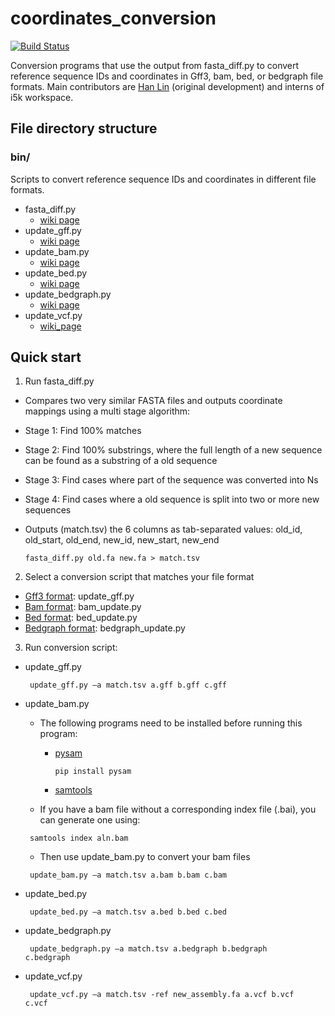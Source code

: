 # coordinates_conversion

[![Build Status](https://travis-ci.org/NAL-i5K/coordinates_conversion.svg?branch=master)](https://travis-ci.org/NAL-i5K/coordinates_conversion)

Conversion programs that use the output from fasta_diff.py to convert reference sequence IDs and coordinates in Gff3, bam, bed, or bedgraph file formats. Main contributors are [Han Lin](https://github.com/hotdogee) (original development) and interns of i5k workspace.

## File directory structure

### bin/

Scripts to convert reference sequence IDs and coordinates in different file formats.
* fasta_diff.py
    - [wiki page](https://github.com/NAL-i5K/coordinates_conversion/wiki/fasta_diff.py)
* update_gff.py
    - [wiki page](https://github.com/NAL-i5K/coordinates_conversion/wiki/update-gff)
* update_bam.py
    - [wiki page](https://github.com/NAL-i5K/coordinates_conversion/wiki/update-bam)
* update_bed.py
    - [wiki page](https://github.com/NAL-i5K/coordinates_conversion/wiki/update-bed)
* update_bedgraph.py
     - [wiki page](https://github.com/NAL-i5K/coordinates_conversion/wiki/update-bedgraph)
* update_vcf.py
     - [wiki_page](https://github.com/NAL-i5K/coordinates_conversion/wiki/update-vcf)

## Quick start
1. Run fasta_diff.py    
  * Compares two very similar FASTA files and outputs coordinate mappings using a multi stage algorithm:  
  * Stage 1: Find 100% matches  
  * Stage 2: Find 100% substrings, where the full length of a new sequence can be found as a substring of a old sequence  
  * Stage 3: Find cases where part of the sequence was converted into Ns  
  * Stage 4: Find cases where a old sequence is split into two or more new sequences
  * Outputs (match.tsv) the 6 columns as tab-separated values: old_id, old_start, old_end, new_id, new_start, new_end

    <code>fasta_diff.py old.fa new.fa > match.tsv</code>

2. Select a conversion script that matches your file format  
  * [Gff3 format](https://github.com/The-Sequence-Ontology/Specifications/blob/master/gff3.md): update_gff.py
  * [Bam format](http://samtools.github.io/hts-specs/SAMv1.pdf): bam_update.py
  * [Bed format](https://genome.ucsc.edu/FAQ/FAQformat#format1): bed_update.py
  * [Bedgraph format](https://genome.ucsc.edu/goldenpath/help/bedgraph.html): bedgraph_update.py
    
3. Run conversion script:
  * update_gff.py  

    <code> update_gff.py –a match.tsv a.gff b.gff c.gff </code>  

  * update_bam.py  
    * The following programs need to be installed before running this program:
      * [pysam](http://pysam.readthedocs.io/en/latest/index.html)

        <code>pip install pysam</code>

      * [samtools](http://samtools.sourceforge.net/)
    * If you have a bam file without a corresponding index file (.bai), you can generate one using:  

    <code> samtools index aln.bam </code>  
    * Then use update_bam.py to convert your bam files

    <code> update_bam.py –a match.tsv a.bam b.bam c.bam </code>  

  * update_bed.py  

    <code> update_bed.py –a match.tsv a.bed b.bed c.bed </code>  

  * update_bedgraph.py  

    <code> update_bedgraph.py –a match.tsv a.bedgraph b.bedgraph c.bedgraph </code>  
    
  * update_vcf.py  

    <code> update_vcf.py –a match.tsv -ref new_assembly.fa a.vcf b.vcf c.vcf </code> 
